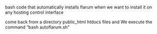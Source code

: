 bash code that automatically installs flarum when we want to install it on any hosting control interface

come back from a directory public_html htdocs files and We execute the command “bash autoflarum.sh”
